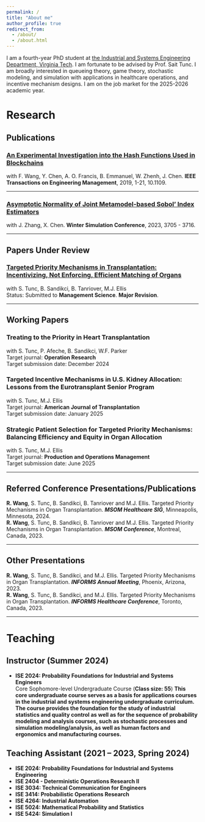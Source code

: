 ```yaml
---
permalink: /
title: "About me"
author_profile: true
redirect_from: 
  - /about/
  - /about.html
---
```


I am a fourth-year PhD student at [the Industrial and Systems Engineering Department, Virginia Tech](https://www.ise.vt.edu/). I am fortunate to be advised by Prof. Sait Tunc. I am broadly interested in queueing theory, game theory, stochastic modeling, and simulation with applications in healthcare operations, and incentive mechanism designs. I am on the job market for the 2025-2026 academic year. 

# Research

## Publications

### [An Experimental Investigation into the Hash Functions Used in Blockchains](https://doi.org/10.1109/TEM.2019.2932202)    
with F. Wang, Y. Chen, A. O. Francis, B. Emmanuel, W. Zhenh, J. Chen. **IEEE Transactions on Engineering Management**, 2019, 1-21, 10.1109. 

---

### [Asymptotic Normality of Joint Metamodel-based Sobol’ Index Estimators](https://doi.org/10.1109/WSC60868.2023.10407222)  
with J. Zhang, X. Chen. **Winter Simulation Conference**, 2023, 3705 - 3716.

---

## Papers Under Review

### [Targeted Priority Mechanisms in Transplantation: Incentivizing, Not Enforcing, Efficient Matching of Organs](https://drive.google.com/file/d/1OrW0j1QN2ROkylKD1dn559EX6xuyAn0Q/view?usp=drive_link)  
with S. Tunc, B. Sandikci, B. Tanriover, M.J. Ellis  
Status: Submitted to **Management Science**. **Major Revision**.  

---

## Working Papers

### Treating to the Priority in Heart Transplantation  
with S. Tunc, P. Afeche, B. Sandikci, W.F. Parker  
Target journal: **Operation Research**  
Target submission date: December 2024  

### Targeted Incentive Mechanisms in U.S. Kidney Allocation: Lessons from the Eurotransplant Senior Program  
with S. Tunc, M.J. Ellis  
Target journal: **American Journal of Transplantation**  
Target submission date: January 2025  

### Strategic Patient Selection for Targeted Priority Mechanisms: Balancing Efficiency and Equity in Organ Allocation  
with S. Tunc, M.J. Ellis  
Target journal: **Production and Operations Management**  
Target submission date: June 2025  
 
---

## Referred Conference Presentations/Publications

**R. Wang**, S. Tunc, B. Sandikci, B. Tanriover and M.J. Ellis. Targeted Priority Mechanisms in Organ Transplantation. ***MSOM Healthcare SIG***, Minneapolis, Minnesota, 2024.  
**R. Wang**, S. Tunc, B. Sandikci, B. Tanriover and M.J. Ellis. Targeted Priority Mechanisms in Organ Transplantation. ***MSOM Conference***, Montreal, Canada, 2023.  

---

## Other Presentations  

**R. Wang**, S. Tunc, B. Sandikci, and M.J. Ellis. Targeted Priority Mechanisms in Organ Transplantation. ***INFORMS Annual Meeting***, Phoenix, Arizona, 2023.  
**R. Wang**, S. Tunc, B. Sandikci, and M.J. Ellis. Targeted Priority Mechanisms in Organ Transplantation. ***INFORMS Healthcare Conference***, Toronto, Canada, 2023.  

---

# Teaching  

## Instructor (Summer 2024)  

- **ISE 2024: Probability Foundations for Industrial and Systems Engineers**  
 Core Sophomore-level Undergraduate Course (**Class size: 55**)
 **This core undergraduate course serves as a basis for applications courses in the industrial
and systems engineering undergraduate curriculum. The course provides the foundation for
the study of industrial statistics and quality control as well as for the sequence of probability
modeling and analysis courses, such as stochastic processes and simulation modeling/analysis,
as well as human factors and ergonomics and manufacturing courses.**  

## Teaching Assistant (2021 – 2023, Spring 2024)  

- **ISE 2024: Probability Foundations for Industrial and Systems Engineering**  
- **ISE 2404 - Deterministic Operations Research II**  
- **ISE 3034: Technical Communication for Engineers**  
- **ISE 3414: Probabilistic Operations Research**  
- **ISE 4264: Industrial Automation**  
- **ISE 5024: Mathematical Probability and Statistics**  
- **ISE 5424: Simulation I**
